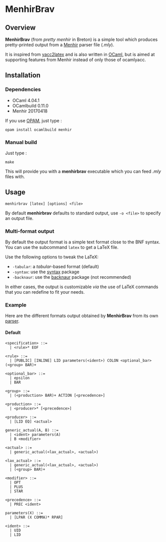 # MenhirBrav

## Overview

**MenhirBrav** (from *pretty menhir* in Breton) is a simple tool which produces pretty-printed output from a [Menhir] parser file (*.mly*).

It is inspired from [yacc2latex] and is also written in [OCaml], but is aimed at supporting features from Menhir instead of only those of ocamlyacc.

## Installation

### Dependencies

- OCaml 4.04.1
- OCamlbuild 0.11.0
- Menhir 20170418

If you use [OPAM], just type :
```
opam install ocamlbuild menhir
```

### Manual build

Just type :
```
make
```

This will provide you with a **menhirbrav** executable which you can feed *.mly* files with.

## Usage

```
menhirbrav [latex] [options] <file>
```

By default **menhirbrav** defaults to standard output, use `-o <file>` to specify an output file.

### Multi-format output

By default the output format is a simple text format close to the BNF syntax. You can use the subcommand `latex` to get a LaTeX file.

Use the following options to tweak the LaTeX:
- `-tabular`: a *tabular*-based format (default)
- `-syntax`: use the [syntax] package
- `-backnaur`: use the [backnaur] package (not recommended)

In either cases, the output is customizable *via* the use of LaTeX commands that you can redefine to fit your needs.

### Example

Here are the different formats output obtained by **MenhirBrav** from its own [parser](src/parser.mly).

#### Default
```
<specification> ::=
  | <rule>* EOF

<rule> ::=
  | [PUBLIC] [INLINE] LID parameters(<ident>) COLON <optional_bar> (<group> BAR)+

<optional_bar> ::=
  | epsilon 
  | BAR

<group> ::=
  | (<production> BAR)+ ACTION [<precedence>]

<production> ::=
  | <producer>* [<precedence>]

<producer> ::=
  | [LID EQ] <actual>

generic_actual(A, B) ::=
  | <ident> parameters(A)
  | B <modifier>

<actual> ::=
  | generic_actual(<lax_actual>, <actual>)

<lax_actual> ::=
  | generic_actual(<lax_actual>, <actual>)
  | (<group> BAR)+

<modifier> ::=
  | OPT
  | PLUS
  | STAR

<precedence> ::=
  | PREC <ident>

parameters(X) ::=
  | [LPAR (X COMMA)* RPAR]

<ident> ::=
  | UID
  | LID
```

[Menhir]: http://gallium.inria.fr/~fpottier/menhir/
[yacc2latex]: http://www-verimag.imag.fr/~raymond/index.php/yacc2latex/
[OCaml]: http://ocaml.org/
[OPAM]: http://opam.ocaml.org/
[syntax]: https://www.ctan.org/pkg/syntax-mdw
[backnaur]: https://www.ctan.org/pkg/backnaur
